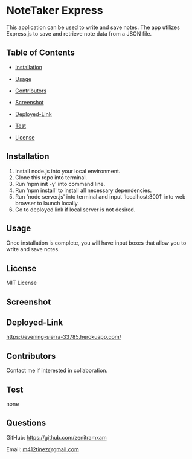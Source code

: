 # NoteTaker Express
    
This application can be used to write and save notes. The app utilizes Express.js to save and retrieve note data from a JSON file.

## Table of Contents
    
* [Installation](#installation)
    
* [Usage](#usage)
    
* [Contributors](#contribute)

* [Screenshot](#screenshot)

* [Deployed-Link](#deployed-link)
    
* [Test](#test)
    
* [License](#license)
    
## Installation
    
1. Install node.js into your local environment.
2. Clone this repo into terminal.
3. Run 'npm init -y' into command line.
4. Run 'npm install' to install all necessary dependencies.
5. Run 'node server.js' into terminal and input 'localhost:3001' into web browser to launch locally.
6. Go to deployed link if local server is not desired.
    
## Usage
    
Once installation is complete, you will have input boxes that allow you to write and save notes.

## License
    
MIT License

## Screenshot



## Deployed-Link
https://evening-sierra-33785.herokuapp.com/
## Contributors
    
Contact me if interested in collaboration.
    
## Test
    
none
    
## Questions
    
GitHub: https://github.com/zenitramxam
    
Email: m412tinez@gmail.com
